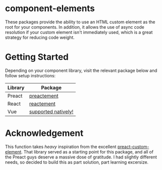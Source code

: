 # component-elements

These packages provide the ability to use an HTML custom element as the root for your components. In addition, it allows the use of async code resolution if your custom element isn't immediately used, which is a great strategy for reducing code weight.

# Getting Started

Depending on your component library, visit the relevant package below and follow setup instructions:

| Library | Package                                                                                              |
| ------- | ---------------------------------------------------------------------------------------------------- |
| Preact  | [preactement](https://github.com/jahilldev/component-elements/tree/main/packages/preactement#readme) |
| React   | [reactement](https://github.com/jahilldev/component-elements/tree/main/packages/reactement#readme)   |
| Vue     | <a href="https://vuejs.org/guide/extras/web-components.html" target="_blank">supported natively!</a> |

# Acknowledgement

This function takes _heavy_ inspiration from the excellent [preact-custom-element](https://github.com/preactjs/preact-custom-element). That library served as a starting point for this package, and all of the Preact guys deserve a massive dose of gratitude. I had slightly different needs, so decided to build this as part solution, part learning excersize.
